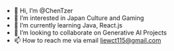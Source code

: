 - 👋 Hi, I’m @ChenTzer
- 👀 I’m interested in Japan Culture and Gaming
- 🌱 I’m currently learning Java, React.js
- 💞️ I’m looking to collaborate on Generative AI Projects
- 📫 How to reach me via email liewct115@gmail.com

<!---
ChenTzer/ChenTzer is a ✨ special ✨ repository because its `README.md` (this file) appears on your GitHub profile.
You can click the Preview link to take a look at your changes.
--->
